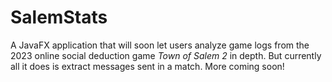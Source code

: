 SalemStats
==========
A JavaFX application that will soon let users analyze game logs from the 2023 online social deduction game *Town of Salem 2* in depth.
But currently all it does is extract messages sent in a match.
More coming soon!